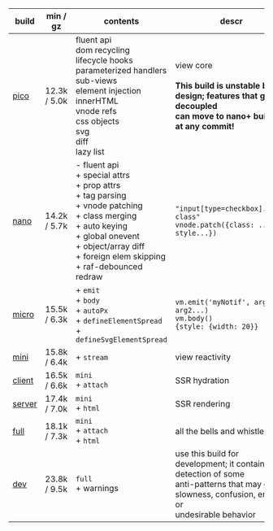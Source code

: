 | build       | min / gz     | contents                                                                                                                                                                                                                 | descr                                                                                                                                                |
| ----------- | ------------ | ------------------------------------------------------------------------------------------------------------------------------------------------------------------------------------------------------------------------ | ---------------------------------------------------------------------------------------------------------------------------------------------------- |
| [pico][1]   | 12.3k / 5.0k | fluent api<br>dom recycling<br>lifecycle hooks<br>parameterized handlers<br>sub-views<br>element injection<br>innerHTML<br>vnode refs<br>css objects<br>svg<br>diff<br>lazy list<br>                                     | view core<br><br>**This build is unstable by design; features that get decoupled<br>can move to nano+ builds at any commit!**                        |
| [nano][2]   | 14.2k / 5.7k | - fluent api<br>+ special attrs<br>+ prop attrs<br>+ tag parsing<br>+ vnode patching<br>+ class merging<br>+ auto keying<br>+ global onevent<br>+ object/array diff<br>+ foreign elem skipping<br>+ raf-debounced redraw | `"input[type=checkbox].some-class"`<br>`vnode.patch({class: ..., style...})`                                                                         |
| [micro][3]  | 15.5k / 6.3k | + `emit`<br> + `body`<br> + `autoPx`<br> + `defineElementSpread`<br> + `defineSvgElementSpread`<br>                                                                                                                      | `vm.emit('myNotif', arg1, arg2...)`<br>`vm.body()`<br>`{style: {width: 20}}`                                                                         |
| [mini][4]   | 15.8k / 6.4k | + `stream`<br>                                                                                                                                                                                                           | view reactivity                                                                                                                                      |
| [client][5] | 16.5k / 6.6k | `mini`<br> + `attach`<br>                                                                                                                                                                                                | SSR hydration                                                                                                                                        |
| [server][6] | 17.4k / 7.0k | `mini`<br> + `html`<br>                                                                                                                                                                                                  | SSR rendering                                                                                                                                        |
| [full][7]   | 18.1k / 7.3k | `mini`<br> + `attach`<br> + `html`<br>                                                                                                                                                                                   | all the bells and whistles                                                                                                                           |
| [dev][8]    | 23.8k / 9.5k | `full`<br> + warnings<br>                                                                                                                                                                                                | use this build for development; it contains detection of some<br>anti-patterns that may cause slowness, confusion, errors or<br>undesirable behavior |

[1]: https://github.com/domvm/domvm/blob/issue/#240-event-handler/dist/pico/domvm.pico.iife.min.js
[2]: https://github.com/domvm/domvm/blob/issue/#240-event-handler/dist/nano/domvm.nano.iife.min.js
[3]: https://github.com/domvm/domvm/blob/issue/#240-event-handler/dist/micro/domvm.micro.iife.min.js
[4]: https://github.com/domvm/domvm/blob/issue/#240-event-handler/dist/mini/domvm.mini.iife.min.js
[5]: https://github.com/domvm/domvm/blob/issue/#240-event-handler/dist/client/domvm.client.iife.min.js
[6]: https://github.com/domvm/domvm/blob/issue/#240-event-handler/dist/server/domvm.server.iife.min.js
[7]: https://github.com/domvm/domvm/blob/issue/#240-event-handler/dist/full/domvm.full.iife.min.js
[8]: https://github.com/domvm/domvm/blob/issue/#240-event-handler/dist/dev/domvm.dev.iife.min.js
